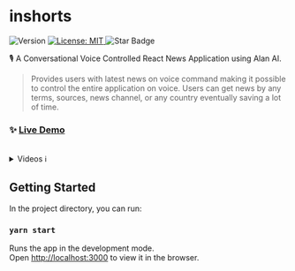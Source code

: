 # inshorts

<p>
  <img alt="Version" src="https://img.shields.io/badge/version-0.1.0-blue.svg?cacheSeconds=2592000" />
  <a href="#" target="_blank">
    <img alt="License: MIT" src="https://img.shields.io/badge/License-MIT-yellow.svg" />
  </a>
  <img src="https://img.shields.io/static/v1?label=%F0%9F%8C%9F&message=If%20Useful&style=style=flat&color=BC4E99" alt="Star Badge"/>
</p>

🎙 A Conversational Voice Controlled React News Application using Alan AI. 
> Provides users with latest news on voice command making it possible to control the entire application on voice. Users can get news by any terms, sources, news channel, or any country eventually saving a lot of time.

### ✨ [Live Demo](https://shubh73-inshorts.netlify.app/)

<br/>

<details>
<summary>Videos ℹ</summary>
<p>

### :small_blue_diamond: Showcase of dark theme and small talk 🕶 ###

https://user-images.githubusercontent.com/83606943/126608736-9cf16e93-1bb9-4bb9-9b5c-6814c8954a19.mp4


### :small_blue_diamond: What is the application about and fetching news 📰 ###

https://user-images.githubusercontent.com/83606943/126609623-bd4f8721-fd20-4088-b033-08457c4e1109.mp4


### :small_blue_diamond: Reading headlines and opening articles using commands 🗞 ###

https://user-images.githubusercontent.com/83606943/126609772-91c87862-55a0-4fc3-ae11-411916cb8570.mp4


### :small_blue_diamond: Accessing home and using other commands for news from a specific country 🌍 ###

https://user-images.githubusercontent.com/83606943/126609988-70476882-c250-46df-9b7a-15881fc07222.mp4


### :small_blue_diamond: Responsive 📱 ###

https://user-images.githubusercontent.com/83606943/126609671-8e377814-6dce-445c-b028-19720fe44ca2.mp4
  
</p>
</details>

## Getting Started 

In the project directory, you can run:

### `yarn start`

Runs the app in the development mode.\
Open [http://localhost:3000](http://localhost:3000) to view it in the browser.

